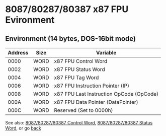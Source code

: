 # 8087/80287/80387 x87 FPU Evironment

## Environment (14 bytes, DOS-16bit mode)

|Address| Size  |Variable                                |
|-------|-------|----------------------------------------|
| 0000  | WORD  |x87 FPU Control Word                    |
| 0002  | WORD  |x87 FPU Status Word                     |
| 0004  | WORD  |x87 FPU Tag Word                        |
| 0006  | WORD  |x87 FPU Instruction Pointer (IP)        |
| 0008  | WORD  |x87 FPU Last Instruction OpCode (OpCode)|
| 000A  | WORD  |x87 FPU Data Pointer (DataPointer)      |
| 000C  | WORD  |Reserved (Set to 0000h)                 |

See also: [8087/80287/80387 Control Word](CONTROL8087.md), [8087/80287/80387 Status Word](STATUS8087.md), or go [back](../../README.md)
